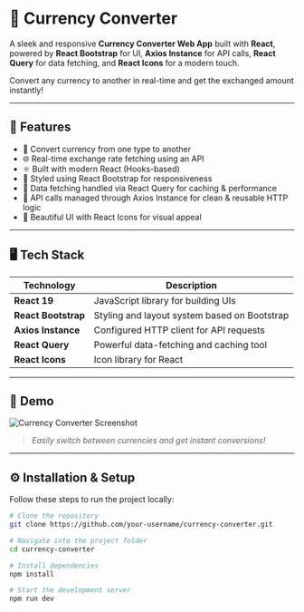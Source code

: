 # 💱 Currency Converter

A sleek and responsive **Currency Converter Web App** built with **React**, powered by **React Bootstrap** for UI, **Axios Instance** for API calls, **React Query** for data fetching, and **React Icons** for a modern touch.

Convert any currency to another in real-time and get the exchanged amount instantly!

---

## 🚀 Features

- 🔄 Convert currency from one type to another
- 🌐 Real-time exchange rate fetching using an API
- ⚛️ Built with modern React (Hooks-based)
- 💅 Styled using React Bootstrap for responsiveness
- 🚀 Data fetching handled via React Query for caching & performance
- 🔐 API calls managed through Axios Instance for clean & reusable HTTP logic
- 🎨 Beautiful UI with React Icons for visual appeal

---

## 🖥️ Tech Stack

| Technology       | Description                                |
|------------------|--------------------------------------------|
| **React 19**     | JavaScript library for building UIs        |
| **React Bootstrap** | Styling and layout system based on Bootstrap |
| **Axios Instance**  | Configured HTTP client for API requests  |
| **React Query**     | Powerful data-fetching and caching tool  |
| **React Icons**     | Icon library for React                   |

---

## 📸 Demo

![Currency Converter Screenshot](https://via.placeholder.com/800x400?text=Currency+Converter+App+Demo)

> _Easily switch between currencies and get instant conversions!_

---

## ⚙️ Installation & Setup

Follow these steps to run the project locally:

```bash
# Clone the repository
git clone https://github.com/your-username/currency-converter.git

# Navigate into the project folder
cd currency-converter

# Install dependencies
npm install

# Start the development server
npm run dev
